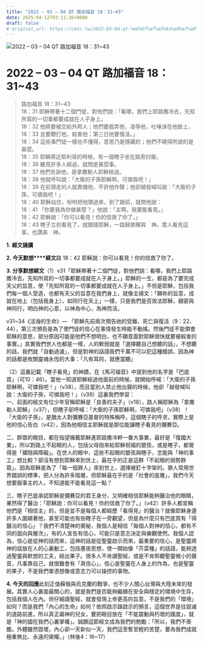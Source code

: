 ```yaml
---
title: "2022 – 03 – 04 QT 路加福音 18：31~43"
date: 2025-04-12T03:11:16+0800
draft: false
# original_url: https://cmtc.tw/2022-03-04-qt-%e8%b7%af%e5%8a%a0%e7%a6%8f%e9%9f%b3-18%ef%bc%9a3143
---
```


![2022 – 03 – 04 QT 路加福音 18：31\~43](/images/qt.jpg   "2022 – 03 – 04 QT 路加福音 18：31\~43")

# 2022 – 03 – 04 QT 路加福音 18：31\~43

> 路加福音 18：31\~43  
> 18：31 耶穌帶著十二個門徒，對他們說：「看哪，我們上耶路撒冷去，先知所寫的一切事都要成就在人子身上。  
> 18：32 他將要被交給外邦人；他們要戲弄他，凌辱他，吐唾沫在他臉上，  
> 18：33 並要鞭打他，殺害他；第三日他要復活。」  
> 18：34 這些事門徒一樣也不懂得，意思乃是隱藏的；他們不曉得所說的是甚麼。  
> 18：35 耶穌將近耶利哥的時候，有一個瞎子坐在路旁討飯。  
> 18：36 聽見許多人經過，就問是甚麼事。  
> 18：37 他們告訴他，是拿撒勒人耶穌經過。  
> 18：38 他就呼叫說：「大衛的子孫耶穌啊，可憐我吧！」  
> 18：39 在前頭走的人就責備他，不許他作聲；他卻越發喊叫說：「大衛的子孫，可憐我吧！」  
> 18：40 耶穌站住，吩咐把他領過來，到了跟前，就問他說：  
> 18：41 「你要我為你做甚麼？」他說：「主啊，我要能看見。」  
> 18：42 耶穌說：「你可以看見！你的信救了你了。」  
> 18：43 瞎子立刻看見了，就跟隨耶穌，一路歸榮耀與　神。眾人看見這事，也讚美　神。

**1.** **經文誦讀**

**2. 今天默想****經文**路 18：42 耶穌說：你可以看見！你的信救了你了。

**3. 分享默想經文**（1）v31「耶穌帶著十二個門徒，對他們說：看哪，我們上耶路撒冷去，先知所寫的一切事都要成就在人子身上。」耶穌的一生，都是為了要完成天父的旨意，使「先知所寫的一切事都要成就在人子身上。」不但是耶穌，包括我們每一個人受造，也都有天父的旨意在我們身上，就像主禱文：「願祢的旨意，成就在地上（包括我身上），如同行在天上」一樣，只是我們是否效法耶穌，親密與神同行，明白神的心意，以神為中心，為神而活。

v31\~34《活潑的生命》— 「耶穌先前兩次預告祂的受難、死亡與復活（9：22、44），第三次預告是為了使門徒的信心在事情發生時能不動搖。然後門徒不能領會耶穌的意思，部分原因可能是他們不想明白，也不願意面對耶穌很快就要被殺害的事實。」其實我們世人也都是一樣，人的軟弱就是「選擇聽自己想聽的話」，不想聽的話，我們就「自動過濾」，但是對神的話語我們千萬不可以犯這種錯誤，因為神的話都是攸關靈魂永恆的大事：「凡有耳的，就應當聽」

（2）這裏記載「瞎子看見」的神蹟，在《馬可福音》中提到他的名字是「巴底買」（可10：46）。當他一知道耶穌經過他面前的時候，就開始呼喊：「大衛的子孫耶穌啊，可憐我吧！」（v38），而且當別人禁止他出聲的時候，他卻「越發喊叫說：大衛的子孫，可憐我吧！」（v39）這裏我們學習：  
一、前面的經文有位少年官稱耶穌是「良善的夫子」（v18），路人稱耶穌為「拿撒勒人耶穌」（v37），但瞎子卻呼喊：「大衛的子孫耶穌啊，可憐我吧」（v38）！「大衛的子孫」，是猶太人對彌賽亞基督的特殊稱呼。這個瞎子的呼求，實際上是他的信心告白（v42），因為他相信主耶穌就是那位能讓瞎子看見的彌賽亞。

二、群眾的眼目，都在指望擁戴耶穌進耶路撒冷幹一番大事業，最好是「復國大業」，所以對路上不起眼的人，包括父母抱來給耶穌祝福的嬰孩，或是瞎子，都覺得是「攔阻與障礙」。在世人的眼中，這些不起眼的嬰孩與瞎子，怎能與「神的事工」想比較？卻沒有想到耶穌來到世上，最在乎的正是這群「不起眼的弱勢群眾」。因為耶穌是為了「每一個罪人」來到世上，選擇被釘十字架的。罪人常用世界錯誤的標準，把人分為許多階層，但耶穌最在乎的是「社會的底層」，我們今天想要服事主的人，不知道能不能看見這一點？

三、瞎子巴底承認耶穌是彌賽亞的君王身分，又明確相信耶穌能夠醫治他的眼睛，果然得了醫治：「耶穌說：你可以看見！你的信救了你了。」（v42）許多人都宣稱他們是「相信主」的，但是並不是每個人都經歷「看得見」的醫治？就像耶穌身邊許多人圍繞著他，甚至可能也有些瞎子在一旁觀望，但是為什麼只有巴底買有「得醫治的信心」？我們不清楚神的奧秘，我個人是相信「每個人對神的信心，都有不同的面向與層次」，有的人宣告有信心，可能只是意志決定與樂觀使然。我個人認為，信心是從神的話而來，這神的話是從聖靈啟示而來，最重要的信心，是聖靈將神的話放在人的心裏動工，包括晝夜思想，使一開始像「芥菜種」的話語，能夠透過聖靈與默想的工夫，結出果子。很多人不肯讀聖經，或是不肯聆聽聖靈微小的聲音，凡事靠自己，就很難會有「真信心」，信心是聖靈在人身上的作為，也是聖靈的果子，不是我們單憑想像或意志力可以操控的事物。

**4. 今天的回應**此刻正值蘇俄與烏克蘭的戰爭，也不少人關心台灣與大陸未來的發展。其實人心裏面最關心的，就是我們是否能夠繼續在安全與穩定的環境中生存，包括我個人在內。但仔細讀聖經，就會發現上帝更高的旨意，不是我們的「環境」如何？而是我們「內心的生命」如何？依照啟示錄啟示的預言，這個世界是往毀滅的道路前進，所以真正屬神的兒女，要把眼目放在「不能震動與朽壞的國度」，就是「神的國在我們心裏掌權」。誠願這節經文成為我們的勉勵：「所以，我們不喪膽。外體雖然毀壞，內心卻一天新似一天，我們這至暫至輕的苦楚，要為我們成就極重無比、永遠的榮耀。」（林後4：16\~17）